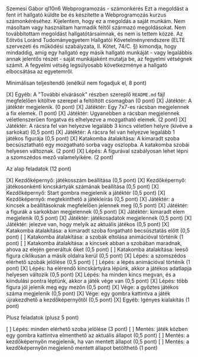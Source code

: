 Szemesi Gábor
ql10n6
Webprogramozás - számonkérés
Ezt a megoldást a fent írt hallgató küldte be és készítette a Webprogramozás kurzus számonkéréséhez.
Kijelentem, hogy ez a megoldás a saját munkám. Nem másoltam vagy használtam harmadik féltől 
származó megoldásokat. Nem továbbítottam megoldást hallgatótársaimnak, és nem is tettem közzé. 
Az Eötvös Loránd Tudományegyetem Hallgatói Követelményrendszere 
(ELTE szervezeti és működési szabályzata, II. Kötet, 74/C. §) kimondja, hogy mindaddig, 
amíg egy hallgató egy másik hallgató munkáját - vagy legalábbis annak jelentős részét - 
saját munkájaként mutatja be, az fegyelmi vétségnek számít. 
A fegyelmi vétség legsúlyosabb következménye a hallgató elbocsátása az egyetemről.

Minimálisan teljesítendő (enélkül nem fogadjuk el, 8 pont)

[X] Egyéb: A "További elvárások" részben szereplő `README.md` fájl megfelelően kitöltve szerepel a feltöltött csomagban (0 pont)
[X] Játéktér: A játéktér megjelenik. (0 pont)
[X] Játéktér: Egy 7x7-es rácsban megjelennek a fix elemek. (1 pont)
[X] Játéktér: Ugyanebben a rácsban megjelennek véletlenszerűen forgatva és elhelyezve a mozgatható elemek. (2 pont)
[X] Játéktér: A rácsra fel van helyezve legalább 3 kincs véletlen helyre (kivéve a sarkokat) (0,5 pont)
[X] Játéktér: A rácsra fel van helyezve legalább 1 játékos figurája (0,5 pont)
[X] Katakomba átalakítása: A kimaradt szoba becsúsztatható egy mozgatható sorba vagy oszlopba. A katakomba szobái helyesen változnak. (2 pont)
[X] Lépés: A figurával szabályosan lehet lépni a szomszédos mező valamelyikére. (2 pont)

Az alap feladatok (12 pont)

[X] Kezdőképernyő: játékosszám beállítása (0,5 pont)
[X] Kezdőképernyő: játékosonkénti kincskártyák számának beállítása (0,5 pont)
[X] Kezdőképernyő: Start gombra megjelenik a játéktér (0,5 pont)
[X] Kezdőképernyő: megtekinthető a játékleírás (0,5 pont)
[X] Játéktér: a kincsek a beállításoknak megfelelően jelennek meg (0,5 pont)
[X] Játéktér: a figurák a sarkokban megjelennek (0,5 pont)
[X] Játéktér: kimaradt elem megjelenik (0,5 pont)
[X] Játéktér: játékosadatok megjelennek (0,5 pont)
[X] Játéktér: jelezve van, hogy melyik az aktuális játékos (0,5 pont)
[X] Katakomba átalakítása: a kimaradt szoba forgatható becsúsztatás előtt (0,5 pont)
[ ] Katakomba átalakítása: a szobák eltolása animációval történik (1 pont)
[ ] Katakomba átalakítása: a kincsek abban a szobában maradnak, ahova az elején generáltuk őket (0,5 pont)
[ ] Katakomba átalakítása: leeső figura ciklikusan a másik oldalra kerül (0,5 pont)
[X] Lépés: a szomszédos elérhető szobák jelölése (0,5 pont)
[ ] Lépés: a lépés animációval történik (1 pont)
[X] Lépés: ha elérendő kincskártyára lépünk, akkor a játékos adatlapja helyesen változik (0,5 pont)
[X] Lépés: ha minden kincs megvan, és a kiindulási pontra léptünk, akkor a játék vége van (0,5 pont)
[X] Lépés: több figura jól jelenik meg egy mezőn (0,5 pont)
[X] Vége: a győztes játékos száma megjelenik (0,5 pont)
[X] Vége: egy gombra kattintva a játék újrakezdhető a kezdőképernyőtől (0,5 pont)
[X] Egyéb: Igényes kialakítás (1 pont)

Plusz feladatok (plusz 5 pont)

[ ] Lépés: minden elérhető szoba jelölése (3 pont)
[ ] Mentés: játék közben egy gombra kattintva elmenthető az aktuális állapot (0,5 pont)
[ ] Mentés: a kezdőképernyőn megjelenik, ha van mentett állapot (0,5 pont)
[ ] Mentés: a kezdőképernyőn megjelenő mentett állapot betölthető (1 pont)